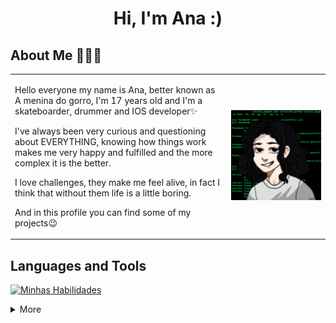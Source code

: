 <h1 align="center">Hi, I'm Ana :)</h1>


## About Me 👩🏻‍💻
 <table border="0">
  <tr>
    <td>
<p> Hello everyone my name is Ana, better known as A menina do gorro, I'm 17 years old and I'm a skateboarder, drummer and IOS developer✨<p>
<p>I've always been very curious and questioning about EVERYTHING, knowing how things work makes me very happy and fulfilled and the more complex it is the better.<p>
<p>I love challenges, they make me feel alive, in fact I think that without them life is a little boring. <p>
<p>And in this profile you can find some of my projects😉</p>
    </td>
    <td>
    <img src="IMG_4591.PNG">
    </td>
  </tr>
</table>

 
<div>

## Languages and Tools 

[![Minhas Habilidades](https://skillicons.dev/icons?i=swift,html,css,js,figma,java,photoshop,mysql,git,python,php,nodejs,sqlite,firebase,illustrator
)](https://skillicons.dev)

<details>
  <summary> More </summary>
  
## Analytics & Highlights


 <h1 align="center"><a href="https://github.com/anuraghazra/github-readme-stats"><img height="140em" src="https://github-readme-stats-bpires.vercel.app/api?username=Ameninadoios&hide_title=true&line_height=30&hide_rank=false&theme=dracula&show_icons=true&include_all_commits=true&hide_border=true"></a>&nbsp;
<a href="https://github.com/denvercoder1/github-readme-streak-stats"><img height="140em" 
src="https://github-readme-streak-stats.herokuapp.com/?user=Ameninadoios&theme=dracula&hide_border=true"></a>&nbsp;

<a href="https://github.com/anuraghazra/github-readme-stats"><img height="170em" src="https://github-readme-stats-bpires.vercel.app/api/top-langs/?username=ameninadoios&layout=compact&card_width=400&hide_title=true&theme=dracula&t&langs_count=6&hide_border=true"></a>&nbsp;

  
  
 
<a href="https://metrics.lecoq.io/insights/Ameninadoios" target="_blank" rel="noreferrer"><img height="27.5em" src="https://user-images.githubusercontent.com/86871991/178090011-2be9a8c0-ad68-4e7d-8568-6256d8178a28.png"></img></a>

</details>

<br/>


